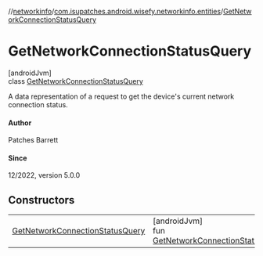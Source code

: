 //[networkinfo](../../../index.md)/[com.isupatches.android.wisefy.networkinfo.entities](../index.md)/[GetNetworkConnectionStatusQuery](index.md)

# GetNetworkConnectionStatusQuery

[androidJvm]\
class [GetNetworkConnectionStatusQuery](index.md)

A data representation of a request to get the device's current network connection status.

#### Author

Patches Barrett

#### Since

12/2022, version 5.0.0

## Constructors

| | |
|---|---|
| [GetNetworkConnectionStatusQuery](-get-network-connection-status-query.md) | [androidJvm]<br>fun [GetNetworkConnectionStatusQuery](-get-network-connection-status-query.md)() |
